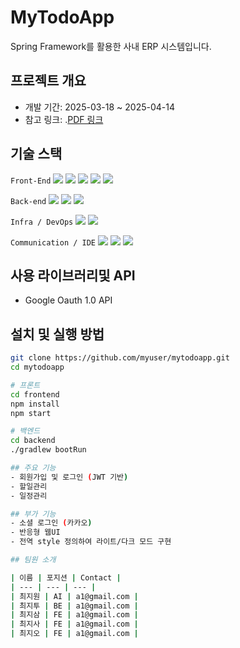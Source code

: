 # MyTodoApp
Spring Framework를 활용한 사내 ERP 시스템입니다.

## 프로젝트 개요
- 개발 기간: 2025-03-18 ~ 2025-04-14
- 참고 링크: .[PDF 링크](https://github.com/user-attachments/files/21478985/diamelo.ppt.pdf)

## 기술 스택
`Front-End` 
<img src="https://img.shields.io/badge/html5-E34F26?style=for-the-badge&logo=html5&logoColor=white">
<img src="https://img.shields.io/badge/css-1572B6?style=for-the-badge&logo=css3&logoColor=white">
<img src="https://img.shields.io/badge/javascript-F7DF1E?style=for-the-badge&logo=javascript&logoColor=black">
<img src="https://img.shields.io/badge/ajax-0054A6?style=for-the-badge&logo=ajax&logoColor=white">
<img src="https://img.shields.io/badge/jsp-007396?style=for-the-badge&logo=java&logoColor=white">

`Back-end`
<img src="https://img.shields.io/badge/java-007396?style=for-the-badge&logo=java&logoColor=white">
<img src="https://img.shields.io/badge/springboot-6DB33F?style=for-the-badge&logo=springboot&logoColor=white">
<img src="https://img.shields.io/badge/mybatis-000000?style=for-the-badge&logo=mybatis&logoColor=white">

`Infra / DevOps`
<img src="https://img.shields.io/badge/oracle-F80000?style=for-the-badge&logo=oracle&logoColor=white">
<img src="https://img.shields.io/badge/apache tomcat-F8DC75?style=for-the-badge&logo=apachetomcat&logoColor=white">

`Communication / IDE`
<img src="https://img.shields.io/badge/github-181717?style=for-the-badge&logo=github&logoColor=white">
<img src="https://img.shields.io/badge/trello-0052CC?style=for-the-badge&logo=trello&logoColor=white">
<img src="https://img.shields.io/badge/intellij idea-000000?style=for-the-badge&logo=intellijidea&logoColor=white">

## 사용 라이브러리및 API
- Google Oauth 1.0 API

## 설치 및 실행 방법
```bash
git clone https://github.com/myuser/mytodoapp.git
cd mytodoapp

# 프론트
cd frontend
npm install
npm start

# 백엔드
cd backend
./gradlew bootRun

## 주요 기능
- 회원가입 및 로그인 (JWT 기반)
- 할일관리
- 일정관리

## 부가 기능
- 소셜 로그인 (카카오)
- 반응형 웹UI
- 전역 style 정의하여 라이트/다크 모드 구현

## 팀원 소개

| 이름 | 포지션 | Contact |
| --- | --- | --- |
| 최지원 | AI | a1@gmail.com |
| 최지투 | BE | a1@gmail.com |
| 최지삼 | FE | a1@gmail.com |
| 최지사 | FE | a1@gmail.com |
| 최지오 | FE | a1@gmail.com |
